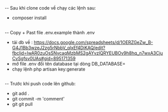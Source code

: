 ##
-- Sau khi clone code về chạy các lệnh sau:
+ composer install
##
-- Copy + Past file .env.example thành .env
+ tải db về : https://docs.google.com/spreadsheets/d/1OERZGeZw_B-G4J1Bb3wzeJ2zg5rNbbV_qlxEf4DiKAQ/edit?fbclid=IwAR0zuOsSNvcaqMzbMS2gAYvzlQRYEUBOv9h8hq_n7wxA3CjuCvSgfsv0UAs#gid=895171359
+ mở file .env đổi tên database tại dòng DB_DATABASE=
+ chạy lệnh php artisan key:generate
##
-- Trước khi push code lên github:
+ git add .
+ git commit -m 'comment'
+ git git pull
